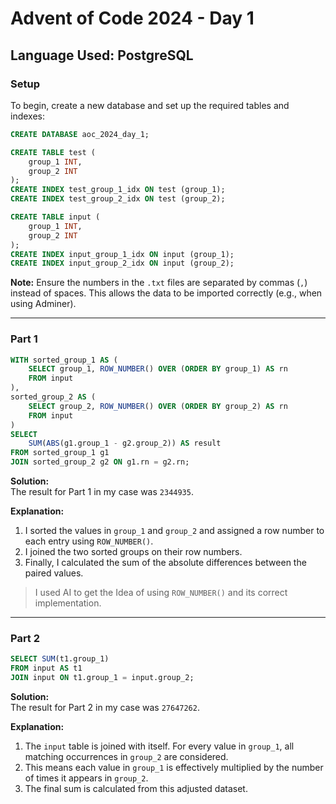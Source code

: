 # Advent of Code 2024 - Day 1  
## Language Used: PostgreSQL

### Setup  
To begin, create a new database and set up the required tables and indexes:  

```sql
CREATE DATABASE aoc_2024_day_1;
```

```sql
CREATE TABLE test (
    group_1 INT,
    group_2 INT
);
CREATE INDEX test_group_1_idx ON test (group_1);
CREATE INDEX test_group_2_idx ON test (group_2);
```

```sql
CREATE TABLE input (
    group_1 INT,
    group_2 INT
);
CREATE INDEX input_group_1_idx ON input (group_1);
CREATE INDEX input_group_2_idx ON input (group_2);
```

**Note:** Ensure the numbers in the `.txt` files are separated by commas (`,`) instead of spaces. This allows the data to be imported correctly (e.g., when using Adminer).

---

### Part 1  
```sql
WITH sorted_group_1 AS (
    SELECT group_1, ROW_NUMBER() OVER (ORDER BY group_1) AS rn
    FROM input
),
sorted_group_2 AS (
    SELECT group_2, ROW_NUMBER() OVER (ORDER BY group_2) AS rn
    FROM input
)
SELECT 
    SUM(ABS(g1.group_1 - g2.group_2)) AS result
FROM sorted_group_1 g1
JOIN sorted_group_2 g2 ON g1.rn = g2.rn;
```

**Solution:**  
The result for Part 1 in my case was `2344935`.  

**Explanation:**  
1. I sorted the values in `group_1` and `group_2` and assigned a row number to each entry using `ROW_NUMBER()`.
2. I joined the two sorted groups on their row numbers.
3. Finally, I calculated the sum of the absolute differences between the paired values.

> I used AI to get the Idea of using `ROW_NUMBER()` and its correct implementation.
---

### Part 2  
```sql
SELECT SUM(t1.group_1)
FROM input AS t1
JOIN input ON t1.group_1 = input.group_2;
```

**Solution:**  
The result for Part 2 in my case was `27647262`.  

**Explanation:**  
1. The `input` table is joined with itself. For every value in `group_1`, all matching occurrences in `group_2` are considered.
2. This means each value in `group_1` is effectively multiplied by the number of times it appears in `group_2`.
3. The final sum is calculated from this adjusted dataset.